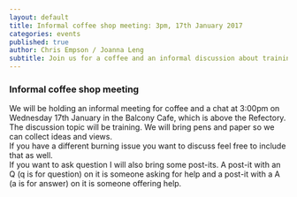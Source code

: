 ```yaml
---
layout: default
title: Informal coffee shop meeting: 3pm, 17th January 2017
categories: events
published: true
author: Chris Empson / Joanna Leng
subtitle: Join us for a coffee and an informal discussion about training.
---
```

<div class="container">
  <div class="row">
  <h3>Informal coffee shop meeting</h3>
  </div>
  <div class="row">
  We will be holding an informal meeting for coffee and a chat at 3:00pm on Wednesday 17th January in the Balcony Cafe, which is above the Refectory.
  </div>
  <div class="row">
  The discussion topic will be training. We will bring pens and paper so we can collect ideas and views.
  </div>
  <div class="row">
  If you have a different burning issue you want to discuss feel free to include that as well.
  </div>
  <div class="row">
  If you want to ask question I will also bring some post-its. A post-it with an Q (q is for question) on it is someone asking for help and a post-it with a A (a is for answer) on it is someone offering help.
  </div>
</div>

